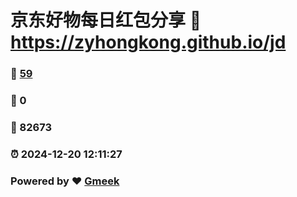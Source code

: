 # 京东好物每日红包分享 :link: https://zyhongkong.github.io/jd 
### :page_facing_up: [59](https://zyhongkong.github.io/jd/tag.html) 
### :speech_balloon: 0 
### :hibiscus: 82673 
### :alarm_clock: 2024-12-20 12:11:27 
### Powered by :heart: [Gmeek](https://github.com/Meekdai/Gmeek)
